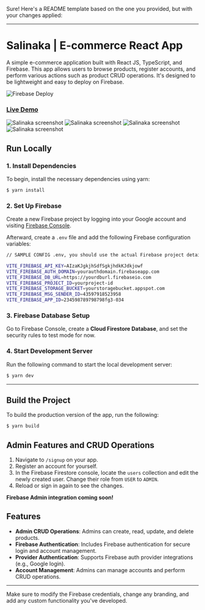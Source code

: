 Sure! Here's a README template based on the one you provided, but with your changes applied:

---

# Salinaka | E-commerce React App

A simple e-commerce application built with React JS, TypeScript, and Firebase. This app allows users to browse products, register accounts, and perform various actions such as product CRUD operations. It's designed to be lightweight and easy to deploy on Firebase.

![Firebase Deploy](https://github.com/jgudo/ecommerce-react/workflows/Firebase%20Deploy/badge.svg)

### [Live Demo](https://salinaka-ecommerce.web.app/)

![Salinaka screenshot](https://raw.githubusercontent.com/jgudo/ecommerce-react/master/static/screeny1.png)
![Salinaka screenshot](https://raw.githubusercontent.com/jgudo/ecommerce-react/master/static/screeny2.png)
![Salinaka screenshot](https://raw.githubusercontent.com/jgudo/ecommerce-react/master/static/screeny3.png)
![Salinaka screenshot](https://raw.githubusercontent.com/jgudo/ecommerce-react/master/static/screeny7.png)

## Run Locally

### 1. Install Dependencies
To begin, install the necessary dependencies using yarn:

```bash
$ yarn install
```

### 2. Set Up Firebase

Create a new Firebase project by logging into your Google account and visiting [Firebase Console](https://console.firebase.google.com/u/0/).

Afterward, create a `.env` file and add the following Firebase configuration variables:

```bash
// SAMPLE CONFIG .env, you should use the actual Firebase project details from your Firebase settings

VITE_FIREBASE_API_KEY=AIzaKJgkjhSdfSgkjhdkKJdkjowf
VITE_FIREBASE_AUTH_DOMAIN=yourauthdomain.firebaseapp.com
VITE_FIREBASE_DB_URL=https://yourdburl.firebaseio.com
VITE_FIREBASE_PROJECT_ID=yourproject-id
VITE_FIREBASE_STORAGE_BUCKET=yourstoragebucket.appspot.com
VITE_FIREBASE_MSG_SENDER_ID=43597918523958
VITE_FIREBASE_APP_ID=234598789798798fg3-034
```

### 3. Firebase Database Setup

Go to Firebase Console, create a **Cloud Firestore Database**, and set the security rules to test mode for now.

### 4. Start Development Server

Run the following command to start the local development server:

```bash
$ yarn dev
```

---

## Build the Project

To build the production version of the app, run the following:

```bash
$ yarn build
```

## Admin Features and CRUD Operations

1. Navigate to `/signup` on your app.
2. Register an account for yourself.
3. In the Firebase Firestore console, locate the `users` collection and edit the newly created user. Change their role from `USER` to `ADMIN`.
4. Reload or sign in again to see the changes.

**Firebase Admin integration coming soon!**

## Features

* **Admin CRUD Operations**: Admins can create, read, update, and delete products.
* **Firebase Authentication**: Includes Firebase authentication for secure login and account management.
* **Provider Authentication**: Supports Firebase auth provider integrations (e.g., Google login).
* **Account Management**: Admins can manage accounts and perform CRUD operations.

---

Make sure to modify the Firebase credentials, change any branding, and add any custom functionality you've developed.
